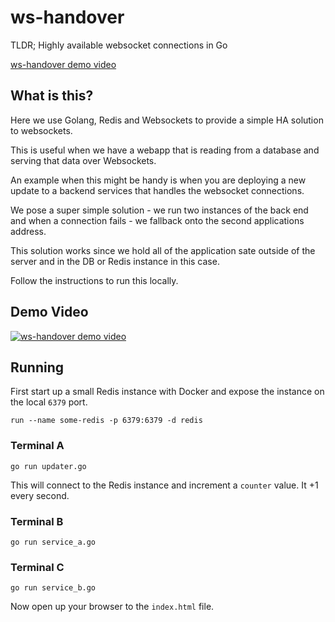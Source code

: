 # ws-handover

TLDR; Highly available websocket connections in Go  

[ws-handover demo video](https://raw.githubusercontent.com/drbh/ws-handover/master/images/screenshot.png)


## What is this?
Here we use Golang, Redis and Websockets to provide a simple HA solution to websockets. 

This is useful when we have a webapp that is reading from a database and serving that data over Websockets.

An example when this might be handy is when you are deploying a new update to a backend services that handles the websocket connections.

We pose a super simple solution - we run two instances of the back end and when a connection fails - we fallback onto the second applications address. 

This solution works since we hold all of the application sate outside of the server and in the DB or Redis instance in this case.

Follow the instructions to run this locally.


## Demo Video

[![ws-handover demo video](https://img.youtube.com/vi/xdy0oc9I_fg/0.jpg)](https://www.youtube.com/watch?v=xdy0oc9I_fg)


## Running

First start up a small Redis instance with Docker and expose the instance on the local `6379` port.
```
run --name some-redis -p 6379:6379 -d redis 
```

### Terminal A
```
go run updater.go 
```
This will connect to the Redis instance and increment a `counter` value. It +1 every second.


### Terminal B
```
go run service_a.go 
```

### Terminal C
```
go run service_b.go 
```

Now open up your browser to the `index.html` file. 